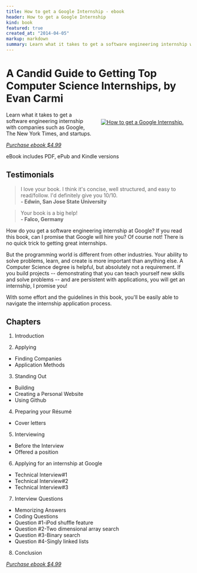 ```yaml
---
title: How to get a Google Internship - ebook
header: How to get a Google Internship
kind: book
featured: true
created_at: "2014-04-05"
markup: markdown
summary: Learn what it takes to get a software engineering internship with companies such as Google, The New York Times, and startups.
---
```


# A Candid Guide to Getting Top Computer Science Internships, by Evan Carmi ##

<div class="buy-link">
<a style="float: right; padding: 20px;" href="https://gum.co/google-internship-ebook"><img alt="How to get a Google Internship." class="cover" src="/static/img/google-internship-book-cover-short-300.png" />
</a></div>

Learn what it takes to get a software engineering internship with companies such as Google, The New York Times, and startups.

<a class="buy-button" href="https://gum.co/google-internship-ebook?wanted=true"><em>Purchase ebook $4.99</em></a>

<p class="hint">eBook includes PDF, ePub and Kindle versions</p>

## Testimonials

<blockquote class="left-bar">I love your book. I think it's concise, well structured, and easy to read/follow. I'd definitely give you 10/10.
<br />
<b>- Edwin, San Jose State University</b>
</blockquote>

<blockquote class="left-bar">Your book is a big help!
<br />
<b>- Falco, Germany</b>
</blockquote>


How do you get a software engineering internship at Google? If you read this
book, can I promise that Google will hire you? Of course not!  There is no
quick trick to getting great internships.

But the programming world is different from other industries. Your ability to
solve problems, learn, and create is more important than anything else. A
Computer Science degree is helpful, but absolutely not a requirement. If you
build projects -- demonstrating that you can teach yourself new skills and
solve problems -- and are persistent with applications, you will get an
internship, I promise you!

With some effort and the guidelines in this book, you'll be easily able to
navigate the internship application process.

## Chapters ##

1. Introduction

2. Applying
*  Finding Companies
*  Application Methods
3. Standing Out
*  Building
*  Creating a Personal Website
*  Using Github
4. Preparing your Résumé
*  Cover letters
5. Interviewing
*  Before the Interview
*  Offered a position
6. Applying for an internship at Google
*  Technical Interview#1
*  Technical Interview#2
*  Technical Interview#3
7. Interview Questions
*  Memorizing Answers
*  Coding Questions
*  Question #1-iPod shuffle feature
*  Question #2-Two dimensional array search
*  Question #3-Binary search
*  Question #4-Singly linked lists
8. Conclusion

<a class="buy-button" href="https://gum.co/google-internship-ebook?wanted=true"><em>Purchase ebook $4.99</em></a>

<div>
<script type="text/javascript" src="https://gumroad.com/js/gumroad.js"></script>
</div>
